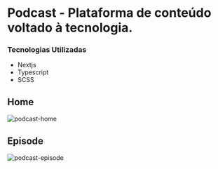 # Podcast - Plataforma de conteúdo voltado à tecnologia. 

### Tecnologias Utilizadas
 - Nextjs
 - Typescript
 - SCSS 

## Home
![podcast-home](https://user-images.githubusercontent.com/60434681/122689343-3e2a8280-d1f8-11eb-8da8-09a1644c7c67.png)

## Episode

![podcast-episode](https://user-images.githubusercontent.com/60434681/122689342-3d91ec00-d1f8-11eb-8864-cebd1347aea6.png)
